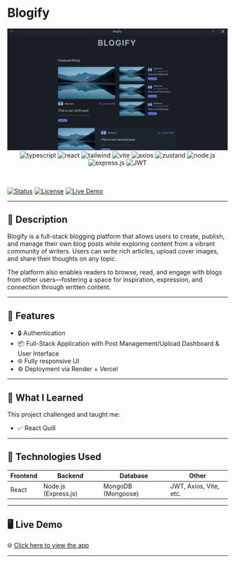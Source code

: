 # Blogify

<div align="center">
<img src="/client/assets/readme-cover.png" alt="Demo Screenshot">
  
  <!-- Tech Stack -->
  
  <div>
  <img src="https://img.shields.io/badge/Javascript-3178C6?style=for-the-badge&logo=javascript&logoColor=yellow" alt="typescript" />
    <img src="https://img.shields.io/badge/React-20232A?style=for-the-badge&logo=react&logoColor=61DAFB" alt="react" />
    <img src="https://img.shields.io/badge/TailwindCSS-06B6D4?style=for-the-badge&logo=tailwindcss&logoColor=white" alt="tailwind" />
    <img src="https://img.shields.io/badge/Vite-646CFF?style=for-the-badge&logo=vite&logoColor=white" alt="vite" />
    <img src="https://img.shields.io/badge/Axios-5A29E4?style=for-the-badge&logo=axios&logoColor=white" alt="axios" />
    <img src="https://img.shields.io/badge/Zustand-000000?style=for-the-badge&logo=zustand&logoColor=white" alt="zustand" />
    <img src="https://img.shields.io/badge/Node.js-339933?style=for-the-badge&logo=nodedotjs&logoColor=white" alt="node.js" />
    <img src="https://img.shields.io/badge/Express.js-000000?style=for-the-badge&logo=express&logoColor=white" alt="express.js" />
    <img src="https://img.shields.io/badge/JWT-000000?style=for-the-badge&logo=jsonwebtokens&logoColor=white" alt="JWT" />
  </div>
</div>

<br />
<br />

[![Status](https://img.shields.io/badge/Status-Completed-green)]()
[![License](https://img.shields.io/badge/License-MIT-lightgrey)]()
[![Live Demo](https://img.shields.io/badge/Live-Demo-orange)](https://blogify319.vercel.app)

---

## 📖 Description

Blogify is a full-stack blogging platform that allows users to create, publish, and manage their own blog posts while exploring content from a vibrant community of writers. Users can write rich articles, upload cover images, and share their thoughts on any topic.

The platform also enables readers to browse, read, and engage with blogs from other users—fostering a space for inspiration, expression, and connection through written content.

---

## 🚀 Features

- 🔒 Authentication
- 📦 Full-Stack Application with Post Management/Upload Dashboard & User Interface
- 🌐 Fully responsive UI
- ⚙️ Deployment via Render + Vercel

---

## 🧠 What I Learned

This project challenged and taught me:

- ✅ React Quill

---

## 🔧 Technologies Used

| Frontend | Backend              | Database           | Other                  |
| -------- | -------------------- | ------------------ | ---------------------- |
| React    | Node.js (Express.js) | MongoDB (Mongoose) | JWT, Axios, Vite, etc. |

---

## 🖥️ Live Demo

🌐 [Click here to view the app](https://blogify319.vercel.app)

---
